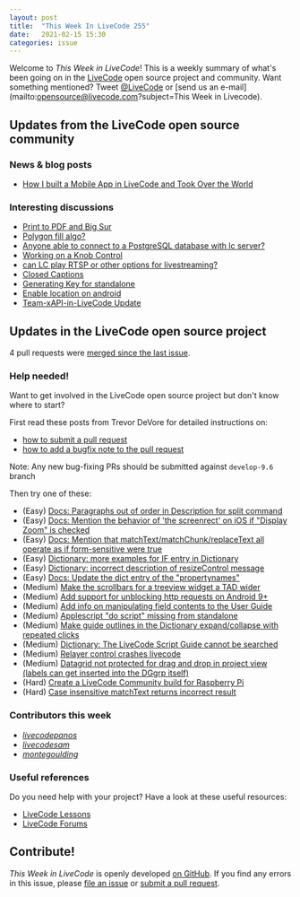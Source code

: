 ```yaml
---
layout: post
title:  "This Week In LiveCode 255"
date:   2021-02-15 15:30
categories: issue
---
```


Welcome to *This Week in LiveCode*!  This is a weekly summary of what's been
going on in the [LiveCode](https://livecode.com/) open source project and
community.  Want something mentioned?  Tweet
[@LiveCode](https://twitter.com/LiveCode) or
[send us an e-mail](mailto:opensource@livecode.com?subject=This Week in Livecode).

## Updates from the LiveCode open source community


### News & blog posts

- [How I built a Mobile App in LiveCode and Took Over the World](https://livecode.com/how-i-built-a-mobile-app-in-livecode-and-took-over-the-world/)


### Interesting discussions

- [Print to PDF and Big Sur](https://www.mail-archive.com/use-livecode@lists.runrev.com/msg110989.html)
- [Polygon fill algo?](https://www.mail-archive.com/use-livecode@lists.runrev.com/msg111035.html)
- [Anyone able to connect to a PostgreSQL database with lc server?](https://www.mail-archive.com/use-livecode@lists.runrev.com/msg111008.html)
- [Working on a Knob Control](http://forums.livecode.com/viewtopic.php?t=35402&p=201731#p201731)
- [can LC play RTSP or other options for livestreaming?](http://forums.livecode.com/viewtopic.php?t=35401&p=201725#p201725)
- [Closed Captions](http://forums.livecode.com/viewtopic.php?t=35393&p=201652#p201652)
- [Generating Key for standalone](http://forums.livecode.com/viewtopic.php?t=35385&p=201599#p201599)
- [Enable location on android](http://forums.livecode.com/viewtopic.php?t=35383&p=201593#p201593)
- [Team-xAPI-in-LiveCode Update](https://www.mail-archive.com/use-livecode@lists.runrev.com/msg111016.html)

## Updates in the LiveCode open source project

4 pull requests were [merged since the last issue](https://github.com/search?q=org%3Alivecode+is%3Apublic+is%3Apr+is%3Amerged+merged%3A2021-02-08..2021-02-14&type=Issues).

<!--
### New LiveCode releases

- [Release 9.6.2 RC-2](https://www.mail-archive.com/use-livecode@lists.runrev.com/msg110561.html)
-->

<!--
### Notable changes

- [Process events while waiting in a modal session on Macos](https://github.com/livecode/livecode/pull/7512)
-->
<!--
### Bug of the week

- [Bug 23085 - VIsual effects doesn't wok on macOS Big Sur (11.2)](https://quality.livecode.com/show_bug.cgi?id=23085)

The reporter and the commenters provided a helpful sample stack and recipe that allowed us to test and confirm the problem quickly.
-->

### Help needed!

Want to get involved in the LiveCode open source project but don't know where
to start?  

First read these posts from Trevor DeVore for detailed instructions on:

- [how to submit a pull request](https://www.mail-archive.com/use-livecode@lists.runrev.com/msg98530.html)
- [how to add a bugfix note to the pull request](https://www.mail-archive.com/use-livecode@lists.runrev.com/msg98611.html)

Note: Any new bug-fixing PRs should be submitted against `develop-9.6` branch

Then try one of these:

- (Easy) [Docs: Paragraphs out of order in Description for split command](https://quality.livecode.com/show_bug.cgi?id=23071)
- (Easy) [Docs: Mention the behavior of 'the screenrect' on iOS if "Display Zoom" is checked](https://quality.livecode.com/show_bug.cgi?id=22949)
- (Easy) [Docs: Mention that matchText/matchChunk/replaceText all operate as if form-sensitive were true](https://quality.livecode.com/show_bug.cgi?id=15311)
- (Easy) [Dictionary: more examples for IF entry in Dictionary](https://quality.livecode.com/show_bug.cgi?id=22589)
- (Easy) [Dictionary: incorrect description of resizeControl message](https://quality.livecode.com/show_bug.cgi?id=17118)
- (Easy) [Docs: Update the dict entry of the "propertynames"](https://quality.livecode.com/show_bug.cgi?id=7375)
- (Medium) [Make the scrollbars for a treeview widget a TAD wider](https://quality.livecode.com/show_bug.cgi?id=23000)
- (Medium) [Add support for unblocking http requests on Android 9+](http://quality.livecode.com/show_bug.cgi?id=22400)
- (Medium) [Add info on manipulating field contents to the User Guide](http://quality.livecode.com/show_bug.cgi?id=18990)
- (Medium) [Applescript "do script" missing from standalone](http://quality.livecode.com/show_bug.cgi?id=20993)
- (Medium) [Make guide outlines in the Dictionary expand/collapse with repeated clicks](http://quality.livecode.com/show_bug.cgi?id=18184)
- (Medium) [Dictionary: The LiveCode Script Guide cannot be searched](http://quality.livecode.com/show_bug.cgi?id=15957)
- (Medium) [Relayer control crashes livecode](https://quality.livecode.com/show_bug.cgi?id=21460)
- (Medium) [Datagrid not protected for drag and drop in project view (labels can get inserted into the DGgrp itself)](https://quality.livecode.com/show_bug.cgi?id=21750)
- (Hard) [Create a LiveCode Community build for Raspberry Pi](http://forums.livecode.com/viewtopic.php?f=76&t=27912)
- (Hard) [Case insensitive matchText returns incorrect result](https://quality.livecode.com/show_bug.cgi?id=15312)


### Contributors this week

- *[livecodepanos](https://github.com/livecodepanos)*
- *[livecodesam](https://github.com/livecodesam)*
- *[montegoulding](https://github.com/montegoulding)* 

### Useful references

Do you need help with your project? Have a look at these useful resources:

- [LiveCode Lessons](https://lessons.livecode.com)
- [LiveCode Forums](https://forums.livecode.com/index.php)

<!--
## Other LiveCode News

This section brings you other interesting news from across the LiveCode universe over the last week. This section may include non OSS projects.

- [Codesigning & notarizing](https://www.mail-archive.com/use-livecode@lists.runrev.com/msg110916.html)
-->

<!---
## Upcoming events

* [SoCal LiveCode Group Meeting: March 5, Pasadena](https://forums.livecode.com/viewtopic.php?f=50&t=33729)
--->

## Contribute!

*This Week in LiveCode* is openly developed
[on GitHub](https://github.com/livecode/this-week-in-livecode).
If you find any errors in this issue, please
[file an issue](https://github.com/livecode/this-week-in-livecode/issues) or
[submit a pull request](https://github.com/livecode/this-week-in-livecode/pulls).
